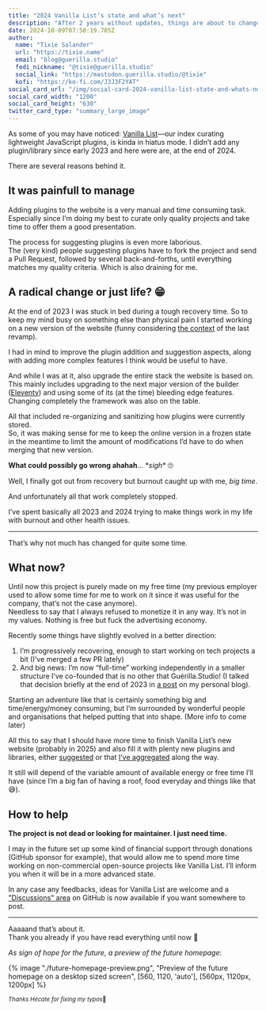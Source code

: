 ```yaml
---
title: "2024 Vanilla List’s state and what’s next"
description: "After 2 years without updates, things are about to change!"
date: 2024-10-09T07:50:19.785Z
author:
  name: "Tixie Salander"
  url: "https://tixie.name"
  email: "blog@guerilla.studio"
  fedi_nickname: "@tixie@guerilla.studio"
  social_link: "https://mastodon.guerilla.studio/@tixie"
  kofi: "https://ko-fi.com/J3J3F2YAT"
social_card_url: "/img/social-card-2024-vanilla-list-state-and-whats-next.png"
social_card_width: "1200"
social_card_height: "630"
twitter_card_type: "summary_large_image"
---
```


As some of you may have noticed: [Vanilla List](https://vanillalist.top)—our index curating lightweight JavaScript plugins, is kinda in hiatus mode. I didn’t add any plugin/library since early 2023 and here were are, at the end of 2024.

There are several reasons behind it.

## It was painfull to manage

Adding plugins to the website is a very manual and time consuming task.\
Especially since I’m doing my best to curate only quality projects and take time to offer them a good presentation.


The process for suggesting plugins is even more laborious.\
The (very kind) people suggesting plugins have to fork the project and send a Pull Request,
followed by several back-and-forths, until everything matches my quality criteria. Which is also draining for me.

## A radical change or just life? 😁

At the end of 2023 I was stuck in bed during a tough recovery time. So to keep my mind busy on something else than physical pain I started working on a new version of the website (funny considering [the context](https://tixie.name/logs/03-01-2021-11-21-am/) of the last revamp).

I had in mind to improve the plugin addition and suggestion aspects, along with adding more complex features I think would be useful to have.

And while I was at it, also upgrade the entire stack the website is based on. This mainly includes upgrading to the next major version of the builder ([Eleventy](https://www.11ty.dev/)) and using some of its (at the time) bleeding edge features. Changing completely the framework was also on the table.

All that included re-organizing and sanitizing how plugins were currently stored.\
So, it was making sense for me to keep the online version in a frozen state in the meantime to limit the amount of modifications I’d have to do when merging that new version.

**What could possibly go wrong ahahah**… \**sigh*\* 🙄

Well, I finally got out from recovery but burnout caught up with me, *big time*.

And unfortunately all that work completely stopped.

I’ve spent basically all 2023 and 2024 trying to make things work in my life with burnout and other health issues.

---

That’s why not much has changed for quite some time.

## What now?

Until now this project is purely made on my free time (my previous employer used to allow some time for me to work on it since it was useful for the company, that’s not the case anymore).\
Needless to say that I always refused to monetize it in any way. It’s not in my values. Nothing is free but fuck the advertising economy.

Recently some things have slightly evolved in a better direction:
1. I’m progressively recovering, enough to start working on tech projects a bit (I've merged a few PR lately)
2. And big news: I’m now “full-time” working independently in a smaller structure I’ve co-founded that is no other that Guérilla.Studio! (I talked that decision briefly at the end of 2023 in [a post](https://tixie.name/logs/12-20-2023-1-04-end-of-a-chapter/) on my personal blog).

Starting an adventure like that is certainly something big and time/energy/money consuming, but I’m surrounded by wonderful people and organisations that helped putting that into shape. (More info to come later)

All this to say that I should have more time to finish Vanilla List’s new website (probably in 2025) and also fill it with plenty new plugins and libraries, either [suggested](https://github.com/GuerillaStudio/vanillalist/labels/plugin%20suggestion) or that [I’ve aggregated](https://github.com/stars/TixieSalander/lists/vanilla-list-todo) along the way.

It still will depend of the variable amount of available energy or free time I’ll have (since I’m a big fan of having a roof, food everyday and things like that 😅).

## How to help

**The project is not dead or looking for maintainer. I just need time.**

I may in the future set up some kind of financial support through donations (GitHub sponsor for example), that would allow me to spend more time working on non-commercial open-source projects like Vanilla List. I’ll inform you when it will be in a more advanced state.

In any case any feedbacks, ideas for Vanilla List are welcome and a ["Discussions" area](https://github.com/GuerillaStudio/vanillalist/discussions) on GitHub is now available if you want somewhere to post.

---
Aaaaand that’s about it.\
Thank you already if you have read everything until now 🫶


*As sign of hope for the future, a preview of the future homepage*:

{% image "./future-homepage-preview.png", "Preview of the future homepage on a desktop sized screen", [560, 1120, 'auto'], [560px, 1120px, 1200px] %}


<small><i>Thanks Hécate for fixing my typos</i>🫶</small>
